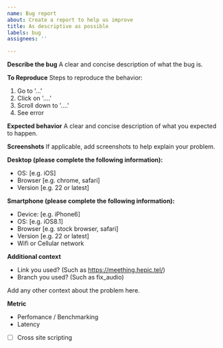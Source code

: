 ```yaml
---
name: Bug report
about: Create a report to help us improve
title: As descriptive as possible
labels: bug
assignees: ''

---
```


**Describe the bug**
A clear and concise description of what the bug is.

**To Reproduce**
Steps to reproduce the behavior:
1. Go to '...'
2. Click on '....'
3. Scroll down to '....'
4. See error

**Expected behavior**
A clear and concise description of what you expected to happen.

**Screenshots**
If applicable, add screenshots to help explain your problem.

**Desktop (please complete the following information):**
 - OS: [e.g. iOS]
 - Browser [e.g. chrome, safari]
 - Version [e.g. 22 or latest]

**Smartphone (please complete the following information):**
 - Device: [e.g. iPhone6]
 - OS: [e.g. iOS8.1]
 - Browser [e.g. stock browser, safari]
 - Version [e.g. 22 or latest]
 - Wifi or Cellular network

**Additional context**
- Link you used? (Such as https://meething.hepic.tel/)
- Branch you used? (Such as fix_audio)

Add any other context about the problem here.

**Metric**
- Perfomance / Benchmarking
- Latency
- [ ] Cross site scripting
